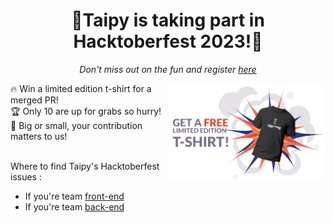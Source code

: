  # <div align="center"> 🎉Taipy is taking part in Hacktoberfest 2023!🎉 </div>

*<div align="center">Don't miss out on the fun and register [here](https://hacktoberfest.com/) </div>* 

<img align="right" src="white.png" alt="Taipy Logo" width="50%" ></img>

<div align="left">🔥 Win a limited edition t-shirt for a merged PR! </div>
<div align="left">🏆 Only 10 are up for grabs so hurry! </div>
<div align="left"> 🙌 Big or small, your contribution matters to us!
 </div>

<br>

Where to find Taipy's Hacktoberfest issues :
+ If you're team [front-end](https://github.com/Avaiga/taipy-gui)
+ If you're team [back-end](https://github.com/Avaiga/taipy-core)


